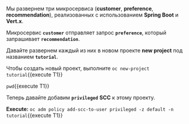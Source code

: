 
Мы развернем три микросервиса (**customer**, **preference**, **recommendation**), реализованных с использованием **Spring Boot** и **Vert.x**.

Микросервис **`customer`** отправляет запрос **`preference`**, который запрашивает **`recommendation`**.

Давайте развернем каждый из них в новом проекте **new project** под названием **`tutorial`**.

Чтобы создать новый проект, выполните
`oc new-project tutorial`{{execute T1}}

`pwd`{{execute T1}}

Теперь давайте добавим  **`privileged`** **SCC** к этому проекту.

**Execute:** `oc adm policy add-scc-to-user privileged -z default -n tutorial`{{execute T1}}
